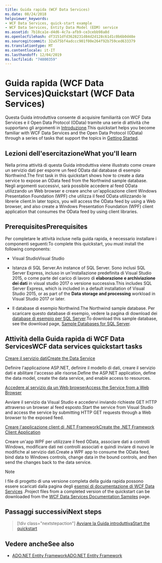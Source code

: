 ```yaml
---
title: Guida rapida (WCF Data Services)
ms.date: 08/24/2018
helpviewer_keywords:
- WCF Data Services, quick-start example
- WCF Data Services, Entity Data Model (EDM) service
ms.assetid: 7b18ca1e-d4d6-4c7a-afb9-ce3cebb98a8d
ms.openlocfilehash: df3151dfd3628231d84d2d128c61d1c0b6b0d48e
ms.sourcegitcommit: 32a575bf4adccc901f00e264f92b759ced633379
ms.translationtype: MT
ms.contentlocale: it-IT
ms.lasthandoff: 12/04/2019
ms.locfileid: "74800359"
---
```

# <a name="quickstart-wcf-data-services"></a><span data-ttu-id="027bb-102">Guida rapida (WCF Data Services)</span><span class="sxs-lookup"><span data-stu-id="027bb-102">Quickstart (WCF Data Services)</span></span>

<span data-ttu-id="027bb-103">Questa Guida introduttiva consente di acquisire familiarità con WCF Data Services e il Open Data Protocol (OData) tramite una serie di attività che supportano gli argomenti in [Introduzione](getting-started-with-wcf-data-services.md).</span><span class="sxs-lookup"><span data-stu-id="027bb-103">This quickstart helps you become familiar with WCF Data Services and the Open Data Protocol (OData) through a series of tasks that support the topics in [Getting Started](getting-started-with-wcf-data-services.md).</span></span>

## <a name="what-youll-learn"></a><span data-ttu-id="027bb-104">Lezioni dell'esercitazione</span><span class="sxs-lookup"><span data-stu-id="027bb-104">What you'll learn</span></span>

<span data-ttu-id="027bb-105">Nella prima attività di questa Guida introduttiva viene illustrato come creare un servizio dati per esporre un feed OData dal database di esempio Northwind.</span><span class="sxs-lookup"><span data-stu-id="027bb-105">The first task in this quickstart shows how to create a data service to expose an OData feed from the Northwind sample database.</span></span> <span data-ttu-id="027bb-106">Negli argomenti successivi, sarà possibile accedere al feed OData utilizzando un Web browser e creare anche un'applicazione client Windows Presentation Foundation (WPF) che utilizza il feed OData utilizzando le librerie client.</span><span class="sxs-lookup"><span data-stu-id="027bb-106">In later topics, you will access the OData feed by using a Web browser, and also create a Windows Presentation Foundation (WPF) client application that consumes the OData feed by using client libraries.</span></span>

## <a name="prerequisites"></a><span data-ttu-id="027bb-107">Prerequisites</span><span class="sxs-lookup"><span data-stu-id="027bb-107">Prerequisites</span></span>

<span data-ttu-id="027bb-108">Per completare le attività incluse nella guida rapida, è necessario installare i componenti seguenti:</span><span class="sxs-lookup"><span data-stu-id="027bb-108">To complete this quickstart, you must install the following components:</span></span>

- <span data-ttu-id="027bb-109">Visual Studio</span><span class="sxs-lookup"><span data-stu-id="027bb-109">Visual Studio</span></span>

- <span data-ttu-id="027bb-110">Istanza di SQL Server.</span><span class="sxs-lookup"><span data-stu-id="027bb-110">An instance of SQL Server.</span></span> <span data-ttu-id="027bb-111">Sono inclusi SQL Server Express, incluso in un'installazione predefinita di Visual Studio 2015, o come parte del carico di lavoro di **elaborazione e archiviazione dei dati** in visual studio 2017 o versione successiva.</span><span class="sxs-lookup"><span data-stu-id="027bb-111">This includes SQL Server Express, which is included in a default installation of Visual Studio 2015, or as part of the **Data storage and processing** workload in Visual Studio 2017 or later.</span></span>

- <span data-ttu-id="027bb-112">Il database di esempio Northwind.</span><span class="sxs-lookup"><span data-stu-id="027bb-112">The Northwind sample database.</span></span> <span data-ttu-id="027bb-113">Per scaricare questo database di esempio, vedere la pagina di download dei [database di esempio per SQL Server](https://go.microsoft.com/fwlink/?linkid=24758).</span><span class="sxs-lookup"><span data-stu-id="027bb-113">To download this sample database, see the download page, [Sample Databases for SQL Server](https://go.microsoft.com/fwlink/?linkid=24758).</span></span>

## <a name="wcf-data-services-quickstart-tasks"></a><span data-ttu-id="027bb-114">Attività della Guida rapida di WCF Data Services</span><span class="sxs-lookup"><span data-stu-id="027bb-114">WCF data services quickstart tasks</span></span>

 [<span data-ttu-id="027bb-115">Creare il servizio dati</span><span class="sxs-lookup"><span data-stu-id="027bb-115">Create the Data Service</span></span>](creating-the-data-service.md)

 <span data-ttu-id="027bb-116">Definire l'applicazione ASP.NET, definire il modello di dati, creare il servizio dati e abilitare l'accesso alle risorse.</span><span class="sxs-lookup"><span data-stu-id="027bb-116">Define the ASP.NET application, define the data model, create the data service, and enable access to resources.</span></span>

 [<span data-ttu-id="027bb-117">Accedere al servizio da un Web browser</span><span class="sxs-lookup"><span data-stu-id="027bb-117">Access the Service from a Web Browser</span></span>](accessing-the-service-from-a-web-browser-wcf-data-services-quickstart.md)

 <span data-ttu-id="027bb-118">Avviare il servizio da Visual Studio e accedervi inviando richieste GET HTTP attraverso un browser al feed esposto.</span><span class="sxs-lookup"><span data-stu-id="027bb-118">Start the service from Visual Studio and access the service by submitting HTTP GET requests through a Web browser to the exposed feed.</span></span>

 [<span data-ttu-id="027bb-119">Creare l'applicazione client di .NET Framework</span><span class="sxs-lookup"><span data-stu-id="027bb-119">Create the .NET Framework Client Application</span></span>](creating-the-dotnet-client-application-wcf-data-services-quickstart.md)

 <span data-ttu-id="027bb-120">Creare un'app WPF per utilizzare il feed OData, associare dati a controlli Windows, modificare dati nei controlli associati e quindi inviare di nuovo le modifiche al servizio dati.</span><span class="sxs-lookup"><span data-stu-id="027bb-120">Create a WPF app to consume the OData feed, bind data to Windows controls, change data in the bound controls, and then send the changes back to the data service.</span></span>

> [!NOTE]
> <span data-ttu-id="027bb-121">I file di progetto di una versione completa della guida rapida possono essere scaricati dalla pagina degli [esempi di documentazione di WCF Data Services](https://go.microsoft.com/fwlink/?LinkId=179994) .</span><span class="sxs-lookup"><span data-stu-id="027bb-121">Project files from a completed version of the quickstart can be downloaded from the [WCF Data Services Documentation Samples](https://go.microsoft.com/fwlink/?LinkId=179994) page.</span></span>

## <a name="next-steps"></a><span data-ttu-id="027bb-122">Passaggi successivi</span><span class="sxs-lookup"><span data-stu-id="027bb-122">Next steps</span></span>

> [!div class="nextstepaction"]
> [<span data-ttu-id="027bb-123">Avviare la Guida introduttiva</span><span class="sxs-lookup"><span data-stu-id="027bb-123">Start the quickstart</span></span>](creating-the-data-service.md)

## <a name="see-also"></a><span data-ttu-id="027bb-124">Vedere anche</span><span class="sxs-lookup"><span data-stu-id="027bb-124">See also</span></span>

- [<span data-ttu-id="027bb-125">ADO.NET Entity Framework</span><span class="sxs-lookup"><span data-stu-id="027bb-125">ADO.NET Entity Framework</span></span>](../adonet/ef/index.md)
